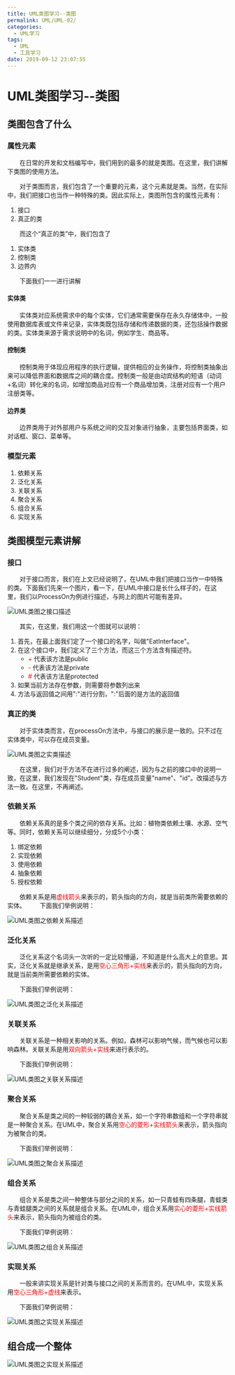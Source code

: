 ```yaml
---
title: UML类图学习--类图
permalink: UML/UML-02/
categories:
  - UML学习
tags:
  - UML
  - 工具学习
date: 2019-09-12 23:07:55
---
```

# UML类图学习--类图
## 类图包含了什么
### 属性元素  
&emsp;&emsp;在日常的开发和文档编写中，我们用到的最多的就是类图。在这里，我们讲解下类图的使用方法。

&emsp;&emsp;对于类图而言，我们包含了一个重要的元素，这个元素就是类。当然，在实际中，我们把接口也当作一种特殊的类。因此实际上，类图所包含的属性元素有：
1. 接口
2. 真正的类

&emsp;&emsp;而这个“真正的类”中，我们包含了
1. 实体类
2. 控制类
3. 边界内

&emsp;&emsp;下面我们一一进行讲解
#### 实体类
&emsp;&emsp;实体类对应系统需求中的每个实体，它们通常需要保存在永久存储体中，一般使用数据库表或文件来记录，实体类既包括存储和传递数据的类，还包括操作数据的类。实体类来源于需求说明中的名词，例如学生、商品等。
#### 控制类
&emsp;&emsp;控制类用于体现应用程序的执行逻辑，提供相应的业务操作，将控制类抽象出来可以降低界面和数据库之间的耦合度。控制类一般是由动宾结构的短语（动词+名词）转化来的名词，如增加商品对应有一个商品增加类，注册对应有一个用户注册类等。
#### 边界类
&emsp;&emsp;边界类用于对外部用户与系统之间的交互对象进行抽象，主要包括界面类，如对话框、窗口、菜单等。
### 模型元素
1. 依赖关系
2. 泛化关系
3. 关联关系
4. 聚合关系
5. 组合关系
6. 实现关系

## 类图模型元素讲解
### 接口
&emsp;&emsp;对于接口而言，我们在上文已经说明了，在UML中我们把接口当作一中特殊的类。下面我们先来一个图片，看一下，在UML中接口是长什么样子的，在这里，我们以ProcessOn为例进行描述，与网上的图片可能有差异。

![UML类图之接口描述](https://oss.shengouqiang.cn/img/UML/10/interface.png)

&emsp;&emsp;其实，在这里，我们用这一个图就可以说明：

1. 首先，在最上面我们定了一个接口的名字，叫做"EatInterface"。
2. 在这个接口中，我们定义了三个方法，而这三个方法含有描述符。
   - <font color=red>+</font>  代表该方法是public
   - <font color=red>-</font>  代表该方法是private
   - <font color=red>#</font>  代表该方法是protected
3. 如果当前方法存在参数，则需要将参数列出来
4. 方法与返回值之间用":"进行分割，":"后面的是方法的返回值

### 真正的类
&emsp;&emsp;对于实体类而言，在processOn方法中，与接口的展示是一致的。只不过在实体类中，可以存在成员变量。

![UML类图之实类描述](https://oss.shengouqiang.cn/img/UML/10/class.png)

&emsp;&emsp;在这里，我们对于方法不在进行过多的阐述，因为与之前的接口中的说明一致，在这里，我们发现在"Student"类，存在成员变量"name"、"id"。改描述与方法一致。在这里，不再阐述。

### 依赖关系
&emsp;&emsp;依赖关系真的是多个类之间的依存关系。比如：植物类依赖土壤、水源、空气等。同时，依赖关系可以继续细分，分成5个小类：

1. 绑定依赖
2. 实现依赖
3. 使用依赖
4. 抽象依赖
5. 授权依赖

&emsp;&emsp;依赖关系是用<font color=red>虚线箭头</font>来表示的，箭头指向的方向，就是当前类所需要依赖的实体。
&emsp;&emsp;下面我们举例说明：

![UML类图之依赖关系描述](https://oss.shengouqiang.cn/img/UML/10/dependency.png)

### 泛化关系
&emsp;&emsp;泛化关系这个名词头一次听的一定比较懵逼，不知道是什么高大上的意思。其实，泛化关系就是继承关系，是用<font color=red>空心三角形+实线</font>来表示的，箭头指向的方向，就是当前类所需要依赖的实体。

&emsp;&emsp;下面我们举例说明：

![UML类图之泛化关系描述](https://oss.shengouqiang.cn/img/UML/10/generalization.jpg)

### 关联关系
&emsp;&emsp;关联关系是一种相关影响的关系。例如，森林可以影响气候，而气候也可以影响森林。关联关系是用<font color=red>双向箭头+实线</font>来进行表示的。

&emsp;&emsp;下面我们举例说明：

![UML类图之关联关系描述](https://oss.shengouqiang.cn/img/UML/10/composition.png)

### 聚合关系
&emsp;&emsp;聚合关系是类之间的一种较弱的耦合关系，如一个字符串数组和一个字符串就是一种聚合关系。在UML中，聚合关系用<font color=red>空心的菱形+实线箭头</font>来表示，箭头指向为被聚合的类。

&emsp;&emsp;下面我们举例说明：

![UML类图之聚合关系描述](https://oss.shengouqiang.cn/img/UML/10/association.png)

### 组合关系
&emsp;&emsp;组合关系是类之间一种整体与部分之间的关系，如一只青蛙有四条腿，青蛙类与青蛙腿类之间的关系就是组合关系。在UML中，组合关系用<font color=red>实心的菱形+实线箭头</font>来表示，箭头指向为被组合的类。

&emsp;&emsp;下面我们举例说明：

![UML类图之组合关系描述](https://oss.shengouqiang.cn/img/UML/10/aggregation.png)

### 实现关系
&emsp;&emsp;一般来讲实现关系是针对类与接口之间的关系而言的。在UML中，实现关系用<font color=red>空心三角形+虚线</font>来表示。

&emsp;&emsp;下面我们举例说明：

![UML类图之实现关系描述](https://oss.shengouqiang.cn/img/UML/10/realization.png)

## 组合成一个整体

![UML类图之实现关系描述](https://oss.shengouqiang.cn/img/UML/10/all.png)

